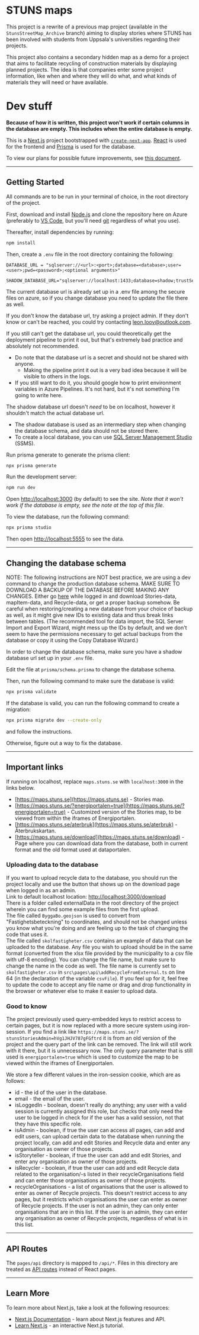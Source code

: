 # STUNS maps

This project is a rewrite of a previous map project (available in the `StunsStreetMap_Archive` branch) aiming to display stories where STUNS has been involved with students from Uppsala's universities regarding their projects.

This project also contains a secondary hidden map as a demo for a project that aims to facilitate recycling of construction materials by displaying planned projects.
The idea is that companies enter some project information, like when and where they will do what, and what kinds of materials they will need or have available.

# Dev stuff

**Because of how it is written, this project won't work if certain columns in the database are empty. This includes when the entire database is empty.**

This is a [Next.js](https://nextjs.org/) project bootstrapped with [`create-next-app`](https://github.com/vercel/next.js/tree/canary/packages/create-next-app).
[React](https://reactjs.org/) is used for the frontend and [Prisma](https://www.prisma.io/) is used for the database.


To view our plans for possible future improvements, see [this document](https://stuns.sharepoint.com/:w:/s/terbrukskartan/ET3yGNnQiTNPra6jFuFIEygB-gpCZnkSEF_R-C6VWvCt6w?e=htn8uE).

---

## Getting Started

All commands are to be run in your terminal of choice, in the root directory of the project.

First, download and install [Node.js](https://nodejs.org/en/download/) and clone the repository here on Azure (preferably to [VS Code](https://code.visualstudio.com/download), but you'll need [git](https://git-scm.com/downloads) regardless of what you use).

Thereafter, install dependencies by running:

```bash
npm install
```

Then, create a `.env` file in the root directory containing the following:

```
DATABASE_URL = "sqlserver://<url>:<port>;database=<database>;user=<user>;pwd=<password>;<optional arguments>"

SHADOW_DATABASE_URL="sqlserver://localhost:1433;database=shadow;trustServerCertificate=true;integratedSecurity=true"
```

The current database url is already set up in a .env file among the secure files on azure, so if you change database you need to update the file there as well.

If you don't know the database url, try asking a project admin.
If they don't know or can't be reached, you could try contacting leon.loov@outlook.com.

If you still can't get the database url, you could theoretically get the deployment pipeline to print it out, but that's extremely bad practice and absolutely not recommended.

- Do note that the database url is a secret and should not be shared with anyone.
  - Making the pipeline print it out is a very bad idea because it will be visible to others in the logs.
- If you still want to do it, you should google how to print environment variables in Azure Pipelines. It's not hard, but it's not something I'm going to write here.

The shadow database url doesn't _need_ to be on localhost, however it shouldn't match the actual database url.

- The shadow database is used as an intermediary step when changing the database schema, and data should not be stored there.
- To create a local database, you can use [SQL Server Management Studio](https://docs.microsoft.com/en-us/sql/ssms/download-sql-server-management-studio-ssms) (SSMS).

Run prisma generate to generate the prisma client:

```bash
npx prisma generate
```

Run the development server:

```bash
npm run dev
```

Open [http://localhost:3000](http://localhost:3000) (by default) to see the site. *Note that it won't work if the database is empty, see the note at the top of this file.*

To view the database, run the following command:

```bash
npx prisma studio
```

Then open [http://localhost:5555](http://localhost:5555) to see the data.

---

## Changing the database schema

NOTE: The following instructions are NOT best practice, we are using a dev command to change the production database schema. MAKE SURE TO DOWNLOAD A BACKUP OF THE DATABASE BEFORE MAKING ANY CHANGES. Either go [here](https://maps.stuns.se/download) while logged in and download Stories-data, mapItem-data, and Recycle-data, or get a proper backup somehow. Be careful when restoring/creating a new database from your choice of backup as well, as it might give new IDs to existing data and thus break links between tables. (The recommended tool for data import, the SQL Server Import and Export Wizard, might mess up the IDs by default, and we don't seem to have the permissions necessary to get actual backups from the database or copy it using the Copy Database Wizard.)

In order to change the database schema, make sure you have a shadow database url set up in your `.env` file.

Edit the file at `prisma/schema.prisma` to change the database schema.

Then, run the following command to make sure the database is valid:

```bash
npx prisma validate
```

If the database is valid, you can run the following command to create a migration:

```bash
npx prisma migrate dev --create-only
```

and follow the instructions.

Otherwise, figure out a way to fix the database.

---

## Important links

If running on localhost, replace `maps.stuns.se` with `localhost:3000` in the links below.

- [https://maps.stuns.se](https://maps.stuns.se) - Stories map.
- [https://maps.stuns.se/?energiportalen=true](https://maps.stuns.se/?energiportalen=true) - Customized version of the Stories map, to be viewed from within the iframes of Energiportalen.
- [https://maps.stuns.se/aterbruk](https://maps.stuns.se/aterbruk) - Återbrukskartan.
- [https://maps.stuns.se/download](https://maps.stuns.se/download) - Page where you can download data from the database, both in current format and the old format used at dataportalen.

### Uploading data to the database

If you want to upload recycle data to the database, you should run the project locally and use the button that shows up on the download page when logged in as an admin.  
Link to default localhost location: [http://localhost:3000/download](http://localhost:3000/download)  
There is a folder called externalData in the root directory of the project wherein you can find some example files from the first upload.  
The file called `ByggaBo.geojson` is used to convert from "Fastighetsbeteckning" to coordinates, and should not be changed unless you know what you're doing and are feeling up to the task of changing the code that uses it.  
The file called `skolfastigheter.csv` contains an example of data that can be uploaded to the database. Any file you wish to upload should be in the same format (converted from the xlsx file provided by the municipality to a csv file with utf-8 encoding). You can change the file name, but make sure to change the name in the code as well. The file name is currently set to `skolfastigheter.csv` in `src\pages\api\addRecycleFromExternal.ts` on line 64 (in the declaration of the variable `csvFile`). If you feel up for it, feel free to update the code to accept any file name or drag and drop functionality in the browser or whatever else to make it easier to upload data.

### Good to know

The project previously used query-embedded keys to restrict access to certain pages, but it is now replaced with a more secure system using iron-session. If you find a link like `https://maps.stuns.se/?stunsStoriesAdmin=hVg1JHJV787gFGftrd` it is from an old version of the project and the query part of the link can be removed. The link will still work with it there, but it is unnecessary now. The only query parameter that is still used is `energiportalen=true` which is used to customize the map to be viewed within the iframes of Energiportalen.

We store a few different values in the iron-session cookie, which are as follows:
- id - the id of the user in the database.
- email - the email of the user.
- isLoggedIn - boolean, doesn't really do anything; any user with a valid session is currently assigned this role, but checks that only need the user to be logged in check for if the user has a valid session, not that they have this specific role.
- isAdmin - boolean, if true the user can access all pages, can add and edit users, can upload certain data to the database when running the project locally, can add and edit Stories and Recycle data and enter any organisation as owner of those projects.
- isStoryteller - boolean, if true the user can add and edit Stories, and enter any organisation as owner of those projects.
- isRecycler - boolean, if true the user can add and edit Recycle data related to the organisation/-s listed in their recycleOrganisations field and can enter those organisations as owner of those projects.
- recycleOrganisations - a list of organisations that the user is allowed to enter as owner of Recycle projects. This doesn't restrict access to any pages, but it restricts which organisations the user can enter as owner of Recycle projects. If the user is not an admin, they can only enter organisations that are in this list. If the user is an admin, they can enter any organisation as owner of Recycle projects, regardless of what is in this list.

---

## API Routes

The `pages/api` directory is mapped to `/api/*`. Files in this directory are treated as [API routes](https://nextjs.org/docs/api-routes/introduction) instead of React pages.

---

## Learn More

To learn more about Next.js, take a look at the following resources:

- [Next.js Documentation](https://nextjs.org/docs) - learn about Next.js features and API.
- [Learn Next.js](https://nextjs.org/learn) - an interactive Next.js tutorial.
